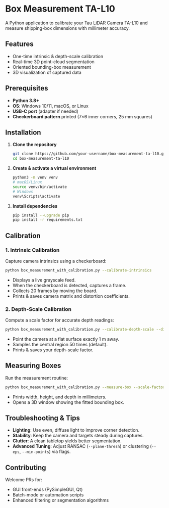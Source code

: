 # Box Measurement TA-L10

A Python application to calibrate your Tau LiDAR Camera TA-L10 and measure shipping-box dimensions with millimeter accuracy.

## Features

* One-time intrinsic & depth-scale calibration
* Real-time 3D point-cloud segmentation
* Oriented bounding-box measurement
* 3D visualization of captured data

## Prerequisites

* **Python 3.8+**
* **OS**: Windows 10/11, macOS, or Linux
* **USB-C port** (adapter if needed)
* **Checkerboard pattern** printed (7×6 inner corners, 25 mm squares)

## Installation

1. **Clone the repository**

   ```bash
   git clone https://github.com/your-username/box-measurement-ta-l10.git
   cd box-measurement-ta-l10
   ```

2. **Create & activate a virtual environment**

   ```bash
   python3 -m venv venv
   # macOS/Linux
   source venv/bin/activate
   # Windows
   venv\Scripts\activate
   ```

3. **Install dependencies**

   ```bash
   pip install --upgrade pip
   pip install -r requirements.txt
   ```

## Calibration

### 1. Intrinsic Calibration

Capture camera intrinsics using a checkerboard:

```bash
python box_measurement_with_calibration.py --calibrate-intrinsics
```

* Displays a live grayscale feed.
* When the checkerboard is detected, captures a frame.
* Collects 20 frames by moving the board.
* Prints & saves camera matrix and distortion coefficients.

### 2. Depth-Scale Calibration

Compute a scale factor for accurate depth readings:

```bash
python box_measurement_with_calibration.py --calibrate-depth-scale --distance 1.0
```

* Point the camera at a flat surface exactly 1 m away.
* Samples the central region 50 times (default).
* Prints & saves your depth-scale factor.

## Measuring Boxes

Run the measurement routine:

```bash
python box_measurement_with_calibration.py --measure-box --scale-factor <YOUR_SCALE>
```

* Prints width, height, and depth in millimeters.
* Opens a 3D window showing the fitted bounding box.

## Troubleshooting & Tips

* **Lighting**: Use even, diffuse light to improve corner detection.
* **Stability**: Keep the camera and targets steady during captures.
* **Clutter**: A clean tabletop yields better segmentation.
* **Advanced Tuning**: Adjust RANSAC (`--plane-thresh`) or clustering (`--eps`, `--min-points`) via flags.

## Contributing

Welcome PRs for:

* GUI front-ends (PySimpleGUI, Qt)
* Batch-mode or automation scripts
* Enhanced filtering or segmentation algorithms
